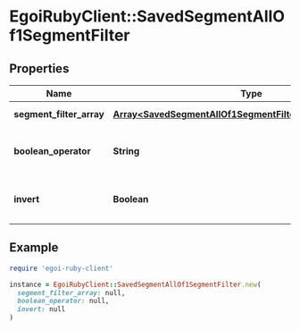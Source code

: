 # EgoiRubyClient::SavedSegmentAllOf1SegmentFilter

## Properties

| Name | Type | Description | Notes |
| ---- | ---- | ----------- | ----- |
| **segment_filter_array** | [**Array&lt;SavedSegmentAllOf1SegmentFilterSegmentFilterArray&gt;**](SavedSegmentAllOf1SegmentFilterSegmentFilterArray.md) | Array of filters | [optional] |
| **boolean_operator** | **String** | Boolean operator for all segment conditions | [optional][default to &#39;and&#39;] |
| **invert** | **Boolean** | If true inverts the search result | [optional][default to false] |

## Example

```ruby
require 'egoi-ruby-client'

instance = EgoiRubyClient::SavedSegmentAllOf1SegmentFilter.new(
  segment_filter_array: null,
  boolean_operator: null,
  invert: null
)
```


